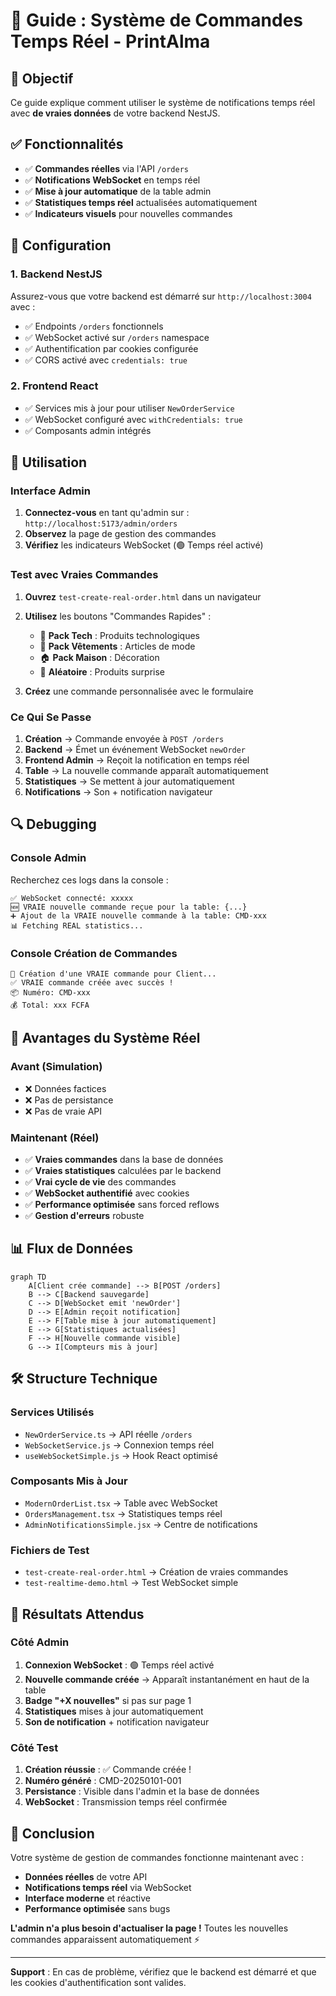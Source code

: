 # 🚀 Guide : Système de Commandes Temps Réel - PrintAlma

## 🎯 Objectif

Ce guide explique comment utiliser le système de notifications temps réel avec **de vraies données** de votre backend NestJS.

## ✅ Fonctionnalités

- ✅ **Commandes réelles** via l'API `/orders`
- ✅ **Notifications WebSocket** en temps réel
- ✅ **Mise à jour automatique** de la table admin
- ✅ **Statistiques temps réel** actualisées automatiquement
- ✅ **Indicateurs visuels** pour nouvelles commandes

## 🔧 Configuration

### 1. Backend NestJS
Assurez-vous que votre backend est démarré sur `http://localhost:3004` avec :
- ✅ Endpoints `/orders` fonctionnels
- ✅ WebSocket activé sur `/orders` namespace
- ✅ Authentification par cookies configurée
- ✅ CORS activé avec `credentials: true`

### 2. Frontend React
- ✅ Services mis à jour pour utiliser `NewOrderService`
- ✅ WebSocket configuré avec `withCredentials: true`
- ✅ Composants admin intégrés

## 🚀 Utilisation

### Interface Admin

1. **Connectez-vous** en tant qu'admin sur : `http://localhost:5173/admin/orders`
2. **Observez** la page de gestion des commandes
3. **Vérifiez** les indicateurs WebSocket (🟢 Temps réel activé)

### Test avec Vraies Commandes

1. **Ouvrez** `test-create-real-order.html` dans un navigateur
2. **Utilisez** les boutons "Commandes Rapides" :
   - 📱 **Pack Tech** : Produits technologiques
   - 👕 **Pack Vêtements** : Articles de mode
   - 🏠 **Pack Maison** : Décoration
   - 🎁 **Aléatoire** : Produits surprise

3. **Créez** une commande personnalisée avec le formulaire

### Ce Qui Se Passe

1. **Création** → Commande envoyée à `POST /orders`
2. **Backend** → Émet un événement WebSocket `newOrder`
3. **Frontend Admin** → Reçoit la notification en temps réel
4. **Table** → La nouvelle commande apparaît automatiquement
5. **Statistiques** → Se mettent à jour automatiquement
6. **Notifications** → Son + notification navigateur

## 🔍 Debugging

### Console Admin
Recherchez ces logs dans la console :
```
✅ WebSocket connecté: xxxxx
🆕 VRAIE nouvelle commande reçue pour la table: {...}
➕ Ajout de la VRAIE nouvelle commande à la table: CMD-xxx
📊 Fetching REAL statistics...
```

### Console Création de Commandes
```
🚀 Création d'une VRAIE commande pour Client...
✅ VRAIE commande créée avec succès !
📦 Numéro: CMD-xxx
💰 Total: xxx FCFA
```

## 🎯 Avantages du Système Réel

### Avant (Simulation)
- ❌ Données factices
- ❌ Pas de persistance
- ❌ Pas de vraie API

### Maintenant (Réel)
- ✅ **Vraies commandes** dans la base de données
- ✅ **Vraies statistiques** calculées par le backend
- ✅ **Vrai cycle de vie** des commandes
- ✅ **WebSocket authentifié** avec cookies
- ✅ **Performance optimisée** sans forced reflows
- ✅ **Gestion d'erreurs** robuste

## 📊 Flux de Données

```mermaid
graph TD
    A[Client crée commande] --> B[POST /orders]
    B --> C[Backend sauvegarde]
    C --> D[WebSocket emit 'newOrder']
    D --> E[Admin reçoit notification]
    E --> F[Table mise à jour automatiquement]
    E --> G[Statistiques actualisées]
    F --> H[Nouvelle commande visible]
    G --> I[Compteurs mis à jour]
```

## 🛠️ Structure Technique

### Services Utilisés
- `NewOrderService.ts` → API réelle `/orders`
- `WebSocketService.js` → Connexion temps réel
- `useWebSocketSimple.js` → Hook React optimisé

### Composants Mis à Jour
- `ModernOrderList.tsx` → Table avec WebSocket
- `OrdersManagement.tsx` → Statistiques temps réel
- `AdminNotificationsSimple.jsx` → Centre de notifications

### Fichiers de Test
- `test-create-real-order.html` → Création de vraies commandes
- `test-realtime-demo.html` → Test WebSocket simple

## 🚀 Résultats Attendus

### Côté Admin
1. **Connexion WebSocket** : 🟢 Temps réel activé
2. **Nouvelle commande créée** → Apparaît instantanément en haut de la table
3. **Badge "+X nouvelles"** si pas sur page 1
4. **Statistiques** mises à jour automatiquement
5. **Son de notification** + notification navigateur

### Côté Test
1. **Création réussie** : ✅ Commande créée !
2. **Numéro généré** : CMD-20250101-001
3. **Persistance** : Visible dans l'admin et la base de données
4. **WebSocket** : Transmission temps réel confirmée

## 🎉 Conclusion

Votre système de gestion de commandes fonctionne maintenant avec :
- **Données réelles** de votre API
- **Notifications temps réel** via WebSocket
- **Interface moderne** et réactive
- **Performance optimisée** sans bugs

**L'admin n'a plus besoin d'actualiser la page !** Toutes les nouvelles commandes apparaissent automatiquement ⚡

---

**Support** : En cas de problème, vérifiez que le backend est démarré et que les cookies d'authentification sont valides. 